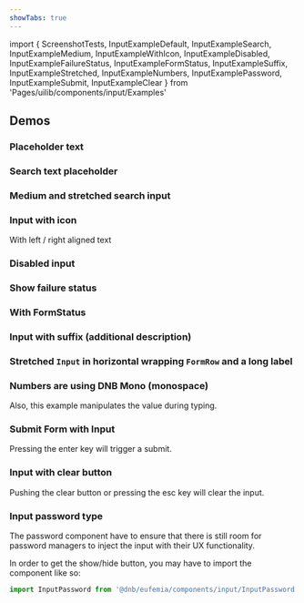 ```yaml
---
showTabs: true
---
```


import {
ScreenshotTests,
InputExampleDefault,
InputExampleSearch,
InputExampleMedium,
InputExampleWithIcon,
InputExampleDisabled,
InputExampleFailureStatus,
InputExampleFormStatus,
InputExampleSuffix,
InputExampleStretched,
InputExampleNumbers,
InputExamplePassword,
InputExampleSubmit,
InputExampleClear
} from 'Pages/uilib/components/input/Examples'

## Demos

### Placeholder text

<InputExampleDefault />

### Search text placeholder

<InputExampleSearch />

### Medium and stretched search input

<InputExampleMedium />

### Input with icon

With left / right aligned text

<InputExampleWithIcon />

### Disabled input

<InputExampleDisabled />

### Show failure status

<InputExampleFailureStatus />

### With FormStatus

<InputExampleFormStatus />

### Input with suffix (additional description)

<InputExampleSuffix />

### Stretched `Input` in horizontal wrapping `FormRow` and a long label

<InputExampleStretched />

### Numbers are using DNB Mono (monospace)

Also, this example manipulates the value during typing.

<InputExampleNumbers />

### Submit Form with Input

Pressing the enter key will trigger a submit.

<InputExampleSubmit />

### Input with clear button

Pushing the clear button or pressing the esc key will clear the input.

<InputExampleClear />

### Input password type

The password component have to ensure that there is still room for password managers to inject the input with their UX functionality.

In order to get the show/hide button, you may have to import the component like so:

```js
import InputPassword from '@dnb/eufemia/components/input/InputPassword'
```

<InputExamplePassword />

<ScreenshotTests />
